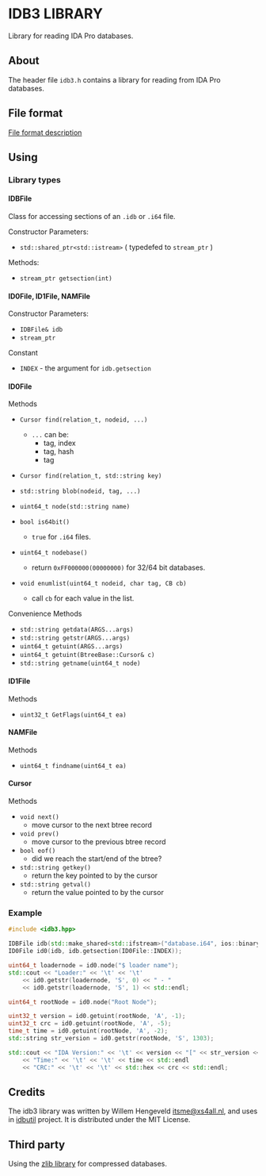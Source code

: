 # IDB3 LIBRARY
Library for reading IDA Pro databases.

## About

The header file `idb3.h` contains a library for reading from IDA Pro databases.

## File format

[File format description](IDB-FORMAT.md)

## Using

### Library types

#### IDBFile

Class for accessing sections of an `.idb` or `.i64` file.

Constructor Parameters:

 * `std::shared_ptr<std::istream>` ( typedefed to `stream_ptr` )

Methods:

 * `stream_ptr getsection(int)`

#### ID0File, ID1File, NAMFile

Constructor Parameters:

 * `IDBFile& idb`
 * `stream_ptr`

Constant

 * `INDEX`  - the argument for `idb.getsection`

#### ID0File

Methods

 * `Cursor find(relation_t, nodeid, ...)` 
	* `...`  can be: 
		* tag, index
		* tag, hash
		* tag
 * `Cursor find(relation_t, std::string key)`
 * `std::string blob(nodeid, tag, ...)`
 * `uint64_t node(std::string name)`

 * `bool is64bit()`
	* `true` for `.i64` files.

 * `uint64_t nodebase()`
	* return `0xFF000000(00000000)` for 32/64 bit databases.

 * `void enumlist(uint64_t nodeid, char tag, CB cb)`
	* call `cb` for each value in the list.

Convenience Methods

 * `std::string getdata(ARGS...args)`
 * `std::string getstr(ARGS...args)`
 * `uint64_t getuint(ARGS...args)`
 * `uint64_t getuint(BtreeBase::Cursor& c)`
 * `std::string getname(uint64_t node)`

#### ID1File

Methods

 * `uint32_t GetFlags(uint64_t ea)`


#### NAMFile

Methods

 * `uint64_t findname(uint64_t ea)`


#### Cursor

Methods

 * `void next()`
	* move cursor to the next btree record
 * `void prev()`
	* move cursor to the previous btree record
 * `bool eof()`
	* did we reach the start/end of the btree?
 * `std::string getkey()`
	* return the key pointed to by the cursor
 * `std::string getval()`
	* return the value pointed to by the cursor

### Example

```c++
#include <idb3.hpp>

IDBFile idb(std::make_shared<std::ifstream>("database.i64", ios::binary));
ID0File id0(idb, idb.getsection(ID0File::INDEX));

uint64_t loadernode = id0.node("$ loader name");
std::cout << "Loader:" << '\t' << '\t'
	<< id0.getstr(loadernode, 'S', 0) << " - "
	<< id0.getstr(loadernode, 'S', 1) << std::endl;

uint64_t rootNode = id0.node("Root Node");

uint32_t version = id0.getuint(rootNode, 'A', -1);
uint32_t crc = id0.getuint(rootNode, 'A', -5);
time_t time = id0.getuint(rootNode, 'A', -2);
std::string str_version = id0.getstr(rootNode, 'S', 1303);

std::cout << "IDA Version:" << '\t' << version << "[" << str_version << "]" << std::endl
	<< "Time:" << '\t' << '\t' << time << std::endl
	<< "CRC:" << '\t' << '\t' << std::hex << crc << std::endl;
```

## Credits

The idb3 library was written by Willem Hengeveld <itsme@xs4all.nl>, and uses in [idbutil](https://github.com/nlitsme/idbutil) project. It is distributed under the MIT License.

## Third party

Using the [zlib library](https://zlib.net) for compressed databases.





